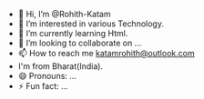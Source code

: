 - 👋 Hi, I’m @Rohith-Katam
- 👀 I’m interested in various Technology.
- 🌱 I’m currently learning Html.
- 💞️ I’m looking to collaborate on ...
- 📫 How to reach me katamrohith@outlook.com
- I'm from Bharat(India).
- 😄 Pronouns: ...
- ⚡ Fun fact: ...

<!---
Rohith-Katam/Rohith-Katam is a ✨ special ✨ repository because its `README.md` (this file) appears on your GitHub profile.
You can click the Preview link to take a look at your changes.
--->
